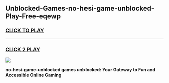 
## Unblocked-Games-no-hesi-game-unblocked-Play-Free-eqewp
<h3>
<a href="https://premium76.site?title=no-hesi-game-unblocked&ref=20A">CLICK TO PLAY</a></h3>
<hr>

<h3>
<a href="https://premium76.site?title=no-hesi-game-unblocked&ref=20A">CLICK 2 PLAY</a>
  
</h3>

<a href="https://premium76.site?title=no-hesi-game-unblocked&ref=20A"><img src="https://clearcache.store/games.png"></a>


**no-hesi-game-unblocked games unblocked: Your Gateway to Fun and Accessible Online Gaming**
